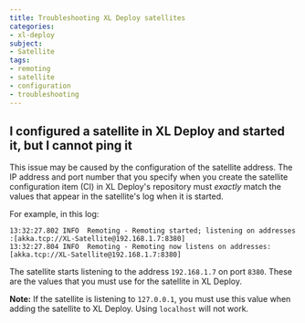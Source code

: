 ```yaml
---
title: Troubleshooting XL Deploy satellites
categories:
- xl-deploy
subject:
- Satellite
tags:
- remoting
- satellite
- configuration
- troubleshooting
---
```


## I configured a satellite in XL Deploy and started it, but I cannot ping it

This issue may be caused by the configuration of the satellite address. The IP address and port number that you specify when you create the satellite configuration item (CI) in XL Deploy's repository must *exactly* match the values that appear in the satellite's log when it is started.

For example, in this log:

	13:32:27.802 INFO  Remoting - Remoting started; listening on addresses :[akka.tcp://XL-Satellite@192.168.1.7:8380]
	13:32:27.804 INFO  Remoting - Remoting now listens on addresses: [akka.tcp://XL-Satellite@192.168.1.7:8380]

The satellite starts listening to the address `192.168.1.7` on port `8380`. These are the values that you must use for the satellite in XL Deploy.

**Note:** If the satellite is listening to `127.0.0.1`, you must use this value when adding the satellite to XL Deploy. Using `localhost` will not work.
